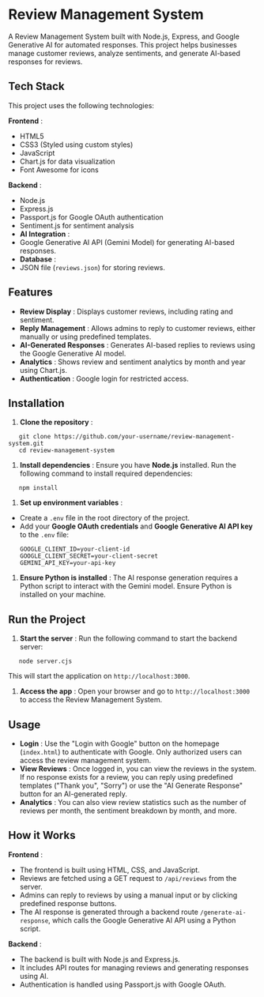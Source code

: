 # Review Management System

A Review Management System built with Node.js, Express, and Google Generative AI for automated responses. This project helps businesses manage customer reviews, analyze sentiments, and generate AI-based responses for reviews.

## Tech Stack

This project uses the following technologies:

**Frontend** :
* HTML5
* CSS3 (Styled using custom styles)
* JavaScript
* Chart.js for data visualization
* Font Awesome for icons

**Backend** :
* Node.js
* Express.js
* Passport.js for Google OAuth authentication
* Sentiment.js for sentiment analysis
* **AI Integration** :
* Google Generative AI API (Gemini Model) for generating AI-based responses.
* **Database** :
* JSON file (`reviews.json`) for storing reviews.

## Features

* **Review Display** : Displays customer reviews, including rating and sentiment.
* **Reply Management** : Allows admins to reply to customer reviews, either manually or using predefined templates.
* **AI-Generated Responses** : Generates AI-based replies to reviews using the Google Generative AI model.
* **Analytics** : Shows review and sentiment analytics by month and year using Chart.js.
* **Authentication** : Google login for restricted access.

## Installation

1. **Clone the repository** :

```
   git clone https://github.com/your-username/review-management-system.git
   cd review-management-system
```

1. **Install dependencies** :
   Ensure you have **Node.js** installed. Run the following command to install required dependencies:

```
   npm install
```

1. **Set up environment variables** :

* Create a `.env` file in the root directory of the project.
* Add your **Google OAuth credentials** and **Google Generative AI API key** to the `.env` file:
  ```
  GOOGLE_CLIENT_ID=your-client-id
  GOOGLE_CLIENT_SECRET=your-client-secret
  GEMINI_API_KEY=your-api-key
  ```

1. **Ensure Python is installed** :
   The AI response generation requires a Python script to interact with the Gemini model. Ensure Python is installed on your machine.

## Run the Project

1. **Start the server** :
   Run the following command to start the backend server:

```
   node server.cjs
```

   This will start the application on `http://localhost:3000`.

1. **Access the app** :
   Open your browser and go to `http://localhost:3000` to access the Review Management System.

## Usage

* **Login** : Use the "Login with Google" button on the homepage (`index.html`) to authenticate with Google. Only authorized users can access the review management system.
* **View Reviews** : Once logged in, you can view the reviews in the system. If no response exists for a review, you can reply using predefined templates ("Thank you", "Sorry") or use the "AI Generate Response" button for an AI-generated reply.
* **Analytics** : You can also view review statistics such as the number of reviews per month, the sentiment breakdown by month, and more.

## How it Works

**Frontend** :
* The frontend is built using HTML, CSS, and JavaScript.
* Reviews are fetched using a GET request to `/api/reviews` from the server.
* Admins can reply to reviews by using a manual input or by clicking predefined response buttons.
* The AI response is generated through a backend route `/generate-ai-response`, which calls the Google Generative AI API using a Python script.

**Backend** :
* The backend is built with Node.js and Express.js.
* It includes API routes for managing reviews and generating responses using AI.
* Authentication is handled using Passport.js with Google OAuth.
